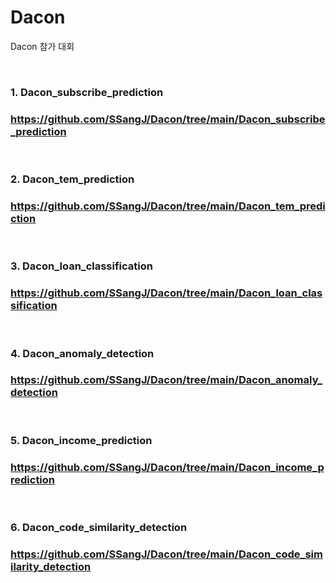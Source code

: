 # Dacon
Dacon 참가 대회

<br>

### 1. Dacon_subscribe_prediction
### https://github.com/SSangJ/Dacon/tree/main/Dacon_subscribe_prediction
<br>

### 2. Dacon_tem_prediction
### https://github.com/SSangJ/Dacon/tree/main/Dacon_tem_prediction
<br>

### 3. Dacon_loan_classification
### https://github.com/SSangJ/Dacon/tree/main/Dacon_loan_classification
<br>

### 4. Dacon_anomaly_detection
### https://github.com/SSangJ/Dacon/tree/main/Dacon_anomaly_detection
<br>

### 5. Dacon_income_prediction
### https://github.com/SSangJ/Dacon/tree/main/Dacon_income_prediction
<br>

### 6. Dacon_code_similarity_detection
### https://github.com/SSangJ/Dacon/tree/main/Dacon_code_similarity_detection
